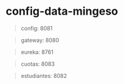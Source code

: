 # config-data-mingeso

> config: 8081

> gateway: 8080

> eureka: 8761

> cuotas: 8083 

> estudiantes: 8082
